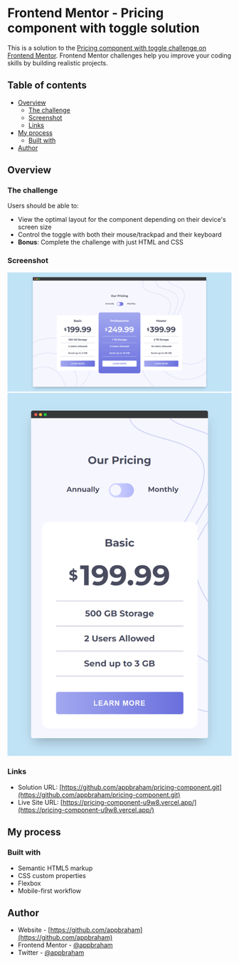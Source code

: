 # Frontend Mentor - Pricing component with toggle solution

This is a solution to the [Pricing component with toggle challenge on Frontend Mentor](https://www.frontendmentor.io/challenges/pricing-component-with-toggle-8vPwRMIC). Frontend Mentor challenges help you improve your coding skills by building realistic projects. 

## Table of contents

- [Overview](#overview)
  - [The challenge](#the-challenge)
  - [Screenshot](#screenshot)
  - [Links](#links)
- [My process](#my-process)
  - [Built with](#built-with)
- [Author](#author)


## Overview

### The challenge

Users should be able to:

- View the optimal layout for the component depending on their device's screen size
- Control the toggle with both their mouse/trackpad and their keyboard
- **Bonus**: Complete the challenge with just HTML and CSS

### Screenshot

![](./screenshot/desktop.png)
![](./screenshot/mobile.png)

### Links

- Solution URL: [https://github.com/appbraham/pricing-component.git](https://github.com/appbraham/pricing-component.git)
- Live Site URL: [https://pricing-component-u9w8.vercel.app/](https://pricing-component-u9w8.vercel.app/)

## My process

### Built with

- Semantic HTML5 markup
- CSS custom properties
- Flexbox
- Mobile-first workflow

## Author

- Website - [https://github.com/appbraham](https://github.com/appbraham)
- Frontend Mentor - [@appbraham](https://www.frontendmentor.io/profile/appbraham)
- Twitter - [@appbraham](https://twitter.com/appbraham)